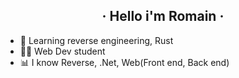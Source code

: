 <h2 align="center">
· Hello i'm Romain ·
</h2>

- 🧠 Learning reverse engineering, Rust
- 👨‍🎓 Web Dev student
- 📊 I know Reverse, .Net, Web(Front end, Back end)
